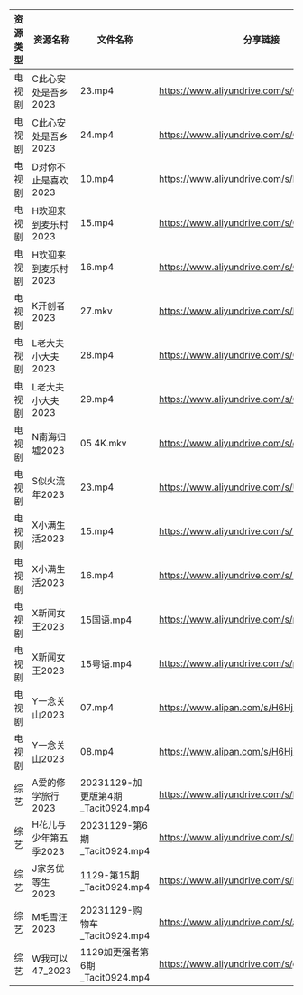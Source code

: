 | 资源类型 | 资源名称          | 文件名称                          | 分享链接                                      | 更新时间                |
| ---- | ------------- | ----------------------------- | ----------------------------------------- | ------------------- |
| 电视剧  | C此心安处是吾乡2023  | 23.mp4                        | https://www.aliyundrive.com/s/QQWm5c3V9Uh | 2023-11-30 07:30:03 |
| 电视剧  | C此心安处是吾乡2023  | 24.mp4                        | https://www.aliyundrive.com/s/QQWm5c3V9Uh | 2023-11-30 07:30:03 |
| 电视剧  | D对你不止是喜欢2023  | 10.mp4                        | https://www.aliyundrive.com/s/MqQcSAv6wY1 | 2023-11-30 00:05:06 |
| 电视剧  | H欢迎来到麦乐村2023  | 15.mp4                        | https://www.aliyundrive.com/s/QrujKMCon12 | 2023-11-30 00:05:10 |
| 电视剧  | H欢迎来到麦乐村2023  | 16.mp4                        | https://www.aliyundrive.com/s/QrujKMCon12 | 2023-11-30 00:05:10 |
| 电视剧  | K开创者2023      | 27.mkv                        | https://www.aliyundrive.com/s/N2CmALY5X1B | 2023-11-30 00:05:13 |
| 电视剧  | L老大夫小大夫2023   | 28.mp4                        | https://www.aliyundrive.com/s/GWSE766C2nF | 2023-11-30 00:05:17 |
| 电视剧  | L老大夫小大夫2023   | 29.mp4                        | https://www.aliyundrive.com/s/GWSE766C2nF | 2023-11-30 00:05:16 |
| 电视剧  | N南海归墟2023     | 05 4K.mkv                     | https://www.aliyundrive.com/s/osS6eneRJvi | 2023-11-30 07:30:08 |
| 电视剧  | S似火流年2023     | 23.mp4                        | https://www.aliyundrive.com/s/UKFtN7MHpX6 | 2023-11-30 00:05:22 |
| 电视剧  | X小满生活2023     | 15.mp4                        | https://www.aliyundrive.com/s/1NqSyazx3ao | 2023-11-30 00:05:31 |
| 电视剧  | X小满生活2023     | 16.mp4                        | https://www.aliyundrive.com/s/1NqSyazx3ao | 2023-11-30 00:05:30 |
| 电视剧  | X新闻女王2023     | 15国语.mp4                      | https://www.aliyundrive.com/s/pQso7VmMDJg | 2023-11-30 00:05:33 |
| 电视剧  | X新闻女王2023     | 15粤语.mp4                      | https://www.aliyundrive.com/s/pQso7VmMDJg | 2023-11-30 00:05:33 |
| 电视剧  | Y一念关山2023     | 07.mp4                        | https://www.alipan.com/s/H6Hj5tUTAPD      | 2023-11-30 07:30:10 |
| 电视剧  | Y一念关山2023     | 08.mp4                        | https://www.alipan.com/s/H6Hj5tUTAPD      | 2023-11-30 07:30:10 |
| 综艺   | A爱的修学旅行2023   | 20231129-加更版第4期_Tacit0924.mp4 | https://www.aliyundrive.com/s/EE9WNi94Ftz | 2023-11-30 00:05:38 |
| 综艺   | H花儿与少年第五季2023 | 20231129-第6期_Tacit0924.mp4    | https://www.aliyundrive.com/s/Rb3k2hgSjHJ | 2023-11-30 07:30:12 |
| 综艺   | J家务优等生2023    | 1129-第15期_Tacit0924.mp4       | https://www.aliyundrive.com/s/FJt54CodgfL | 2023-11-30 00:05:51 |
| 综艺   | M毛雪汪2023      | 20231129-购物车_Tacit0924.mp4    | https://www.aliyundrive.com/s/asPqfgPRqAg | 2023-11-30 00:05:57 |
| 综艺   | W我可以47_2023   | 1129加更强者第6期_Tacit0924.mp4     | https://www.aliyundrive.com/s/gJexcigG6Qr | 2023-11-30 07:30:24 |
